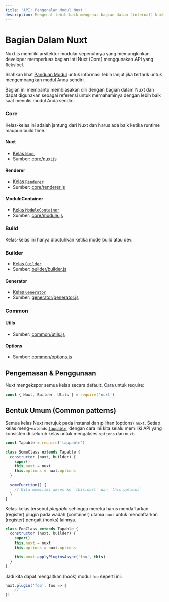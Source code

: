 ```yaml
---
title: 'API: Pengenalan Modul Nuxt '
description: Mengenal lebih baik mengenai bagian dalam (internal) Nuxt
---
```


# Bagian Dalam Nuxt

Nuxt.js memiliki arsitektur modular sepenuhnya yang memungkinkan developer memperluas bagian Inti Nuxt (Core) menggunakan API yang fleksibel.

Silahkan lihat [Panduan Modul](/guide/modules) untuk informasi lebih lanjut jika tertarik untuk mengembangkan modul Anda sendiri.

Bagian ini membantu membiasakan diri dengan bagian dalam Nuxt dan dapat digunakan sebagai referensi untuk memahaminya dengan lebih baik saat menulis modul Anda sendiri.

### Core

Kelas-kelas ini adalah jantung dari Nuxt dan harus ada baik ketika runtime maupun build time.

#### Nuxt

- [Kelas `Nuxt`](/api/internals-nuxt)
- Sumber: [core/nuxt.js](https://github.com/nuxt/nuxt.js/tree/dev/packages/core/src/nuxt.js)

#### Renderer

- [Kelas `Renderer`](/api/internals-renderer)
- Sumber: [core/renderer.js](https://github.com/nuxt/nuxt.js/tree/dev/packages/core/src/renderer.js)

#### ModuleContainer

- [Kelas `ModuleContainer`](/api/internals-module-container)
- Sumber: [core/module.js](https://github.com/nuxt/nuxt.js/tree/dev/packages/core/src/module.js)

### Build

Kelas-kelas ini hanya dibutuhkan ketika mode build atau dev.

### Builder

- [Kelas `Builder`](/api/internals-builder)
- Sumber: [builder/builder.js](https://github.com/nuxt/nuxt.js/tree/dev/packages/builder/src/builder.js)

#### Generator

- [Kelas `Generator`](/api/internals-generator)
- Sumber: [generator/generator.js](https://github.com/nuxt/nuxt.js/tree/dev/packages/builder/src/generator.js)

### Common

#### Utils

- Sumber: [common/utils.js](https://github.com/nuxt/nuxt.js/tree/dev/packages/common/src/utils.js)

#### Options

- Sumber: [common/options.js](https://github.com/nuxt/nuxt.js/tree/dev/packages/common/src/options.js)

## Pengemasan & Penggunaan

Nuxt mengekspor semua kelas secara default. Cara untuk require:

```js
const { Nuxt, Builder, Utils } = require('nuxt')
```

## Bentuk Umum (Common patterns)

Semua kelas Nuxt merujuk pada instansi dan pilihan (options) `nuxt`. Setiap kelas meng-`extends` [`tappable`](https://github.com/nuxt/tappable), dengan cara ini kita selalu memiliki API yang konsisten di seluruh kelas untuk mengakses `options` dan `nuxt`.

```js
const Tapable = require('tappable')

class SomeClass extends Tapable {
  constructor (nuxt, builder) {
    super()
    this.nuxt = nuxt
    this.options = nuxt.options
  }

  someFunction() {
    // Kita memiliki akses ke `this.nuxt` dan `this.options`
  }
}
```

Kelas-kelas tersebut *plugable* sehingga mereka harus mendaftarkan (register) plugin pada wadah (container) utama `nuxt` untuk mendaftarkan (register) pengait (hooks) lainnya.

```js
class FooClass extends Tapable {
  constructor (nuxt, builder) {
    super()
    this.nuxt = nuxt
    this.options = nuxt.options

    this.nuxt.applyPluginsAsync('foo', this)
  }
}
```

Jadi kita dapat mengaitkan (hook) modul `foo` seperti ini:

```js
nuxt.plugin('foo', foo => {
    // ...
})
```
